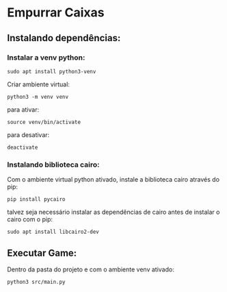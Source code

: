 # Empurrar Caixas

<!-- ## Introdução: -->

<!-- ![Gameplay](res/empurraCaixas) -->

## Instalando dependências:
### Instalar a venv python:

    sudo apt install python3-venv
    
Criar ambiente virtual:
    
    python3 -m venv venv
    
para ativar:
    
    source venv/bin/activate
    
para desativar:
    
    deactivate

### Instalando biblioteca cairo:

Com o ambiente virtual python ativado, instale a biblioteca cairo através do pip:
    
    pip install pycairo

talvez seja necessário instalar as dependências de cairo antes de instalar o cairo com o pip:

    sudo apt install libcairo2-dev

## Executar Game:
Dentro da pasta do projeto e com o ambiente venv ativado:

    python3 src/main.py